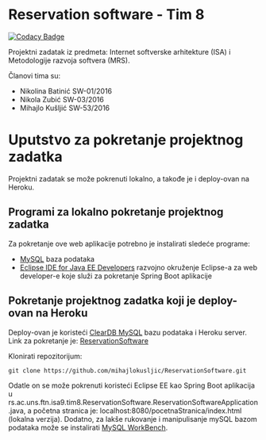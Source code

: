 # Reservation software - Tim 8

[![Codacy Badge](https://api.codacy.com/project/badge/Grade/d9ee2959fe3d418d9cd05e706d3e1969)](https://app.codacy.com/app/mihajlokusljic/ReservationSoftware?utm_source=github.com&utm_medium=referral&utm_content=mihajlokusljic/ReservationSoftware&utm_campaign=Badge_Grade_Dashboard)

Projektni zadatak iz predmeta: Internet softverske arhitekture (ISA) i Metodologije razvoja softvera (MRS).

Članovi tima su:
* Nikolina Batinić SW-01/2016
* Nikola Zubić SW-03/2016
* Mihajlo Kušljić SW-53/2016

# Uputstvo za pokretanje projektnog zadatka
Projektni zadatak se može pokrenuti lokalno, a takođe je i deploy-ovan na Heroku.

## Programi za lokalno pokretanje projektnog zadatka
Za pokretanje ove web aplikacije potrebno je instalirati sledeće programe:
* [MySQL](https://www.mysql.com/downloads/) baza podataka
* [Eclipse IDE for Java EE Developers](https://www.eclipse.org/downloads/packages/release/kepler/sr2/eclipse-ide-java-ee-developers) razvojno okruženje Eclipse-a za web developer-e koje služi za pokretanje Spring Boot aplikacije

## Pokretanje projektnog zadatka koji je deploy-ovan na Heroku
Deploy-ovan je koristeći [ClearDB MySQL](https://devcenter.heroku.com/articles/cleardb) bazu podataka i Heroku server.
Link za pokretanje je: [ReservationSoftware](http://reservation-software.herokuapp.com)

Klonirati repozitorijum:
```
git clone https://github.com/mihajlokusljic/ReservationSoftware.git
```
Odatle on se može pokrenuti koristeći Eclipse EE kao Spring Boot aplikacija u rs.ac.uns.ftn.isa9.tim8.ReservationSoftware.ReservationSoftwareApplication.java, a početna stranica je: localhost:8080/pocetnaStranica/index.html (lokalna verzija).
Dodatno, za lakše rukovanje i manipulisanje mySQL bazom podataka može se instalirati [MySQL WorkBench](https://www.mysql.com/products/workbench/).

